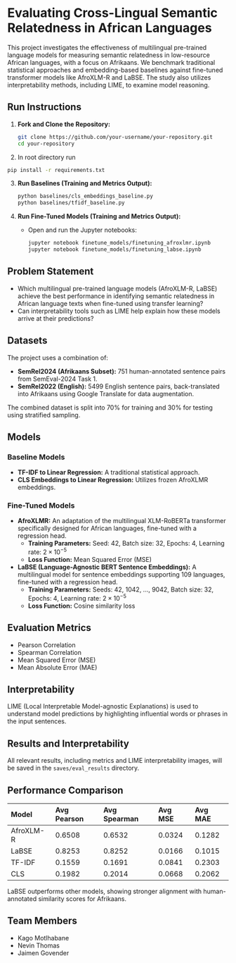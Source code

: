 # Evaluating Cross-Lingual Semantic Relatedness in African Languages

This project investigates the effectiveness of multilingual pre-trained language models for measuring semantic relatedness in low-resource African languages, with a focus on Afrikaans. We benchmark traditional statistical approaches and embedding-based baselines against fine-tuned transformer models like AfroXLM-R and LaBSE. The study also utilizes interpretability methods, including LIME, to examine model reasoning.

## Run Instructions

1.  **Fork and Clone the Repository:**
    ```bash
    git clone https://github.com/your-username/your-repository.git
    cd your-repository
    ```

2. In root directory run 
```bash
pip install -r requirements.txt 
```

3.  **Run Baselines (Training and Metrics Output):**
    ```bash
    python baselines/cls_embeddings_baseline.py
    python baselines/tfidf_baseline.py
    ```

4.  **Run Fine-Tuned Models (Training and Metrics Output):**
    * Open and run the Jupyter notebooks:
        ```bash
        jupyter notebook finetune_models/finetuning_afroxlmr.ipynb
        jupyter notebook finetune_models/finetuning_labse.ipynb
        ```

## Problem Statement

* Which multilingual pre-trained language models (AfroXLM-R, LaBSE) achieve the best performance in identifying semantic relatedness in African language texts when fine-tuned using transfer learning?
* Can interpretability tools such as LIME help explain how these models arrive at their predictions?

## Datasets

The project uses a combination of:

* **SemRel2024 (Afrikaans Subset):** 751 human-annotated sentence pairs from SemEval-2024 Task 1.
* **SemRel2022 (English):** 5499 English sentence pairs, back-translated into Afrikaans using Google Translate for data augmentation.

The combined dataset is split into 70% for training and 30% for testing using stratified sampling.

## Models

### Baseline Models

* **TF-IDF to Linear Regression:** A traditional statistical approach.
* **CLS Embeddings to Linear Regression:** Utilizes frozen AfroXLMR embeddings.

### Fine-Tuned Models

* **AfroXLMR:** An adaptation of the multilingual XLM-RoBERTa transformer specifically designed for African languages, fine-tuned with a regression head.
    * **Training Parameters:** Seed: 42, Batch size: 32, Epochs: 4, Learning rate: $2 \times 10^{-5}$
    * **Loss Function:** Mean Squared Error (MSE)
* **LaBSE (Language-Agnostic BERT Sentence Embeddings):** A multilingual model for sentence embeddings supporting 109 languages, fine-tuned with a regression head.
    * **Training Parameters:** Seeds: 42, 1042, ..., 9042, Batch size: 32, Epochs: 4, Learning rate: $2 \times 10^{-5}$
    * **Loss Function:** Cosine similarity loss

## Evaluation Metrics

* Pearson Correlation
* Spearman Correlation
* Mean Squared Error (MSE)
* Mean Absolute Error (MAE)

## Interpretability

LIME (Local Interpretable Model-agnostic Explanations) is used to understand model predictions by highlighting influential words or phrases in the input sentences.


## Results and Interpretability

All relevant results, including metrics and LIME interpretability images, will be saved in the `saves/eval_results` directory.

## Performance Comparison

| Model     | Avg Pearson | Avg Spearman | Avg MSE  | Avg MAE  |
| :-------- | :---------- | :----------- | :------- | :------- |
| AfroXLM-R | 0.6508      | 0.6532       | 0.0324   | 0.1282   |
| LaBSE     | 0.8253      | 0.8252       | 0.0166   | 0.1015   |
| TF-IDF    | 0.1559      | 0.1691       | 0.0841   | 0.2303   |
| CLS       | 0.1982      | 0.2014       | 0.0668   | 0.2062   |

LaBSE outperforms other models, showing stronger alignment with human-annotated similarity scores for Afrikaans.

## Team Members
* Kago Motlhabane
* Nevin Thomas
* Jaimen Govender
